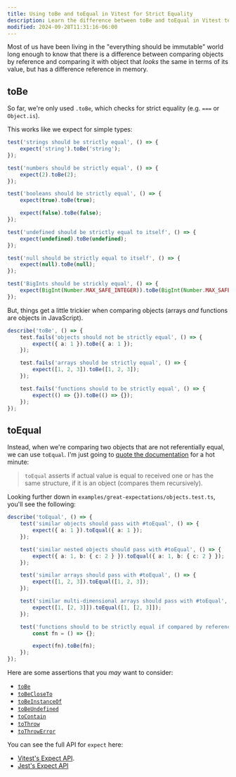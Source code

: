 ```yaml
---
title: Using toBe and toEqual in Vitest for Strict Equality
description: Learn the difference between toBe and toEqual in Vitest testing.
modified: 2024-09-28T11:31:16-06:00
---
```


Most of us have been living in the "everything should be immutable" world long enough to know that there is a difference between comparing objects by reference and comparing it with object that *looks* the same in terms of its value, but has a difference reference in memory.

## toBe

So far, we're only used `.toBe`, which checks for strict equality (e.g. `===` or `Object.is`).

This works like we expect for simple types:

```ts
test('strings should be strictly equal', () => {
	expect('string').toBe('string');
});

test('numbers should be strictly equal', () => {
	expect(2).toBe(2);
});

test('booleans should be strictly equal', () => {
	expect(true).toBe(true);

	expect(false).toBe(false);
});

test('undefined should be strictly equal to itself', () => {
	expect(undefined).toBe(undefined);
});

test('null should be strictly equal to itself', () => {
	expect(null).toBe(null);
});

test('BigInts should be strickly equal', () => {
	expect(BigInt(Number.MAX_SAFE_INTEGER)).toBe(BigInt(Number.MAX_SAFE_INTEGER));
});
```

But, things get a little trickier when comparing objects (arrays *and* functions are objects in JavaScript).

```ts
describe('toBe', () => {
	test.fails('objects should not be strictly equal', () => {
		expect({ a: 1 }).toBe({ a: 1 });
	});

	test.fails('arrays should be strictly equal', () => {
		expect([1, 2, 3]).toBe([1, 2, 3]);
	});

	test.fails('functions should to be strictly equal', () => {
		expect(() => {}).toBe(() => {});
	});
});
```

## toEqual

Instead, when we're comparing two objects that are not referentially equal, we can use `toEqual`. I'm just going to [quote the documentation](https://vitest.dev/api/expect.html#toequal) for a hot minute:

> `toEqual` asserts if actual value is equal to received one or has the same structure, if it is an object (compares them recursively).

Looking further down in `examples/great-expectations/objects.test.ts`, you'll see the following:

```ts
describe('toEqual', () => {
	test('similar objects should pass with #toEqual', () => {
		expect({ a: 1 }).toEqual({ a: 1 });
	});

	test('similar nested objects should pass with #toEqual', () => {
		expect({ a: 1, b: { c: 2 } }).toEqual({ a: 1, b: { c: 2 } });
	});

	test('similar arrays should pass with #toEqual', () => {
		expect([1, 2, 3]).toEqual([1, 2, 3]);
	});

	test('similar multi-dimensional arrays should pass with #toEqual', () => {
		expect([1, [2, 3]]).toEqual([1, [2, 3]]);
	});

	test('functions should to be strictly equal if compared by reference', () => {
		const fn = () => {};

		expect(fn).toBe(fn);
	});
});
```

Here are some assertions that you *may* want to consider:

- [`toBe`](https://vitest.dev/api/expect.html#tobe)
- [`toBeCloseTo`](https://vitest.dev/api/expect.html#tobecloseto)
- [`toBeInstanceOf`](https://vitest.dev/api/expect.html#tobeinstanceof)
- [`toBeUndefined`](https://vitest.dev/api/expect.html#tobeundefined)
- [`toContain`](https://vitest.dev/api/expect.html#tocontain)
- [`toThrow`](https://vitest.dev/api/expect.html#tothrow)
- [`toThrowError`](https://vitest.dev/api/expect.html#tothrowerror)

You can see the full API for `expect` here:

- [Vitest's Expect API](https://vitest.dev/api/expect.html).
- [Jest's Expect API](https://jestjs.io/docs/expect)
